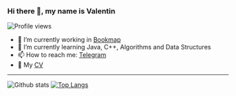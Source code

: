 ### Hi there 👋, my name is Valentin
![Profile views](https://gpvc.arturio.dev/balikfromua)

- 🔭 I’m currently working in [Bookmap](https://bookmap.com/)
- 🌱 I’m currently learning Java, C++, Algorithms and Data Structures
- 📫 How to reach me: [Telegram](https://t.me/balik_mem/)
- 📃 My [CV](https://github.com/BaLiKfromUA/balikfromua/blob/main/Valentin_Yuhimenko_CV_Oct_2020.pdf)
---

![Github stats](https://github-readme-stats.vercel.app/api?username=balikfromua&show_icons=true&count_private=true&layout=compact) [![Top Langs](https://github-readme-stats.vercel.app/api/top-langs/?username=balikfromua&hide=css,scss,less)](https://github.com/anuraghazra/github-readme-stats)

<!--
**BaLiKfromUA/balikfromua** is a ✨ _special_ ✨ repository because its `README.md` (this file) appears on your GitHub profile.

Here are some ideas to get you started:

- 🔭 I’m currently working on ...
- 🌱 I’m currently learning ...
- 👯 I’m looking to collaborate on ...
- 🤔 I’m looking for help with ...
- 💬 Ask me about ...
- 📫 How to reach me: ...
- 😄 Pronouns: ...
- ⚡ Fun fact: ...
-->
